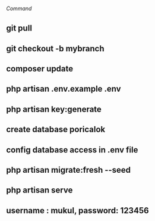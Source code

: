 
###### Command
## git pull
## git checkout -b mybranch
## composer update
## php artisan .env.example .env
## php artisan key:generate
## create database poricalok
## config database access in .env file
## php artisan migrate:fresh --seed
## php artisan serve
## username : mukul, password: 123456


